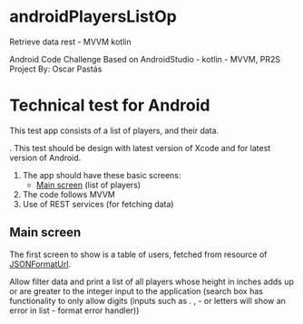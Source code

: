 # androidPlayersListOp

Retrieve data rest - MVVM kotlin

Android Code Challenge
Based on AndroidStudio - kotlin - MVVM, PR2S Project
By: Oscar Pastás


# Technical test for Android

This test app consists of a list of players, and their data.

. This test should be design with latest version of Xcode and for latest version of Android.
1. The app should have these basic screens:
    - [Main screen](#main-screen) (list of players)
2. The code follows MVVM
3. Use of REST services (for fetching data)

## Main screen

The first screen to show is a table of users, fetched from resource of [JSONFormatUrl](https://mach-eight.uc.r.appspot.com/).

Allow filter data and print a list of all players
whose height in inches adds up or are greater to the integer input to the application (search box has functionality to only allow digits (inputs such as . , - or letters will show an error in list - format error handler))


